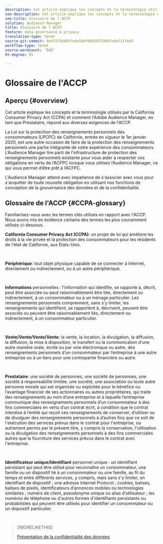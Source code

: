 ```yaml
---
description: Cet article explique les concepts et la terminologie utilisés par la California Consumer Privacy Act (CCPA) et comment l'Adobe Audience Manager répond aux diverses exigences de l'ACCP.
seo-description: Cet article explique les concepts et la terminologie utilisés par la California Consumer Privacy Act (CCPA) et comment l'Adobe Audience Manager répond aux diverses exigences de l'ACCP.
seo-title: Glossaire de l'ACCP
solution: Audience Manager
title: Glossaire de l'ACCP
feature: data governance & privacy
translation-type: tm+mt
source-git-commit: 9e4f2f26b83fe6e5b6f669107239d7edaf11fed3
workflow-type: tm+mt
source-wordcount: '543'
ht-degree: 0%

---
```



# Glossaire de l&#39;ACCP

## Aperçu {#overview}

Cet article explique les concepts et la terminologie utilisés par la California Consumer Privacy Act (CCPA) et comment l&#39;Adobe Audience Manager, en tant que Prestataire, répond aux diverses exigences de l&#39;ACCP.

La Loi sur la protection des renseignements personnels des consommateurs (LPCPC) de Californie, entrée en vigueur le 1er janvier 2020, est une autre occasion de faire de la protection des renseignements personnels une partie intégrante de votre expérience des consommateurs. L’Audience Manager tire parti de l’infrastructure de protection des renseignements personnels existante pour vous aider à respecter vos obligations en vertu de l’ACFPC lorsque vous utilisez l’Audience Manager, ce qui vous permet d’être prêt à l’ACFPC.

L&#39;Audience Manager attend avec impatience de s&#39;associer avec vous pour s&#39;acquitter de toute nouvelle obligation en utilisant nos fonctions de conception de la gouvernance des données et de la confidentialité.

## Glossaire de l&#39;ACCP {#CCPA-glossary}

Familiarisez-vous avec les termes clés utilisés en rapport avec l&#39;ACCP. Nous avons mis en évidence certains des termes les plus couramment utilisés ci-dessous.

**California Consumer Privacy Act (CCPA)**: un projet de loi qui améliore les droits à la vie privée et la protection des consommateurs pour les résidents de l&#39;état de Californie, aux États-Unis.

 

**Périphérique**: tout objet physique capable de se connecter à Internet, directement ou indirectement, ou à un autre périphérique.

 

**Informations** personnelles : l&#39;information qui identifie, se rapporte à, décrit, peut être associée ou peut raisonnablement être liée, directement ou indirectement, à un consommateur ou à un ménage particulier. Les renseignements personnels comprennent, sans s&#39;y limiter, les renseignements qui identifient, se rapportent à, décrivent, peuvent être associés ou peuvent être raisonnablement liés, directement ou indirectement, à un consommateur particulier.

 

**Vente/Vente/Vente/Vente**: la vente, la location, la divulgation, la diffusion, la diffusion, la mise à disposition, le transfert ou la communication d’une autre manière orale, écrite ou par voie électronique ou autre, des renseignements personnels d’un consommateur par l’entreprise à une autre entreprise ou à un tiers pour une contrepartie financière ou autre.

 

**Prestataire**: une société de personnes, une société de personnes, une société à responsabilité limitée, une société, une association ou toute autre personne morale qui est organisée ou exploitée pour le bénéfice ou l’avantage financier de ses actionnaires ou autres propriétaires, qui traite des renseignements au nom d’une entreprise et à laquelle l’entreprise communique des renseignements personnels d’un consommateur à des fins commerciales en vertu d’un contrat écrit, à condition que le contrat interdise à l’entité qui reçoit ces renseignements de conserver, d’utiliser ou de divulguer des renseignements personnels à d’autres fins que ce soit de l&#39;exécution des services prévus dans le contrat pour l&#39;entreprise, ou autrement permis par le présent titre, y compris la conservation, l&#39;utilisation ou la divulgation des renseignements personnels à des fins commerciales autres que la fourniture des services prévus dans le contrat avec l&#39;entreprise.

 

**Identificateur unique/Identifiant** personnel unique : un identifiant persistant qui peut être utilisé pour reconnaître un consommateur, une famille ou un dispositif lié à un consommateur ou une famille, au fil du temps et entre différents services, y compris, mais sans s&#39;y limiter, un identifiant de dispositif ; une adresse Internet Protocol ; cookies, balises, balises de pixels, identificateurs d’annonces mobiles ou technologies similaires ; numéro de client, pseudonyme unique ou alias d’utilisateur ; les numéros de téléphone ou d&#39;autres formes d&#39;identifiants persistants ou probabilistes qui peuvent être utilisés pour identifier un consommateur ou un dispositif particulier.

 

>[!MORELIKETHIS]
>
>[Présentation de la confidentialité des données](/help/using/overview/data-security-and-privacy/data-privacy.md)

